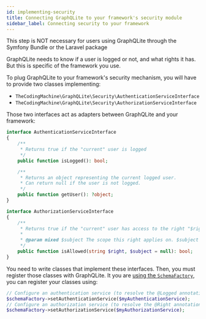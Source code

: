 ```yaml
---
id: implementing-security
title: Connecting GraphQLite to your framework's security module
sidebar_label: Connecting security to your framework
---
```


<div class="alert alert--info">
    This step is NOT necessary for users using GraphQLite through the Symfony Bundle or the Laravel package
</div>

GraphQLite needs to know if a user is logged or not, and what rights it has.
But this is specific of the framework you use.

To plug GraphQLite to your framework's security mechanism, you will have to provide two classes implementing:

* `TheCodingMachine\GraphQLite\Security\AuthenticationServiceInterface`
* `TheCodingMachine\GraphQLite\Security\AuthorizationServiceInterface`

Those two interfaces act as adapters between GraphQLite and your framework:

```php
interface AuthenticationServiceInterface
{
    /**
     * Returns true if the "current" user is logged
     */
    public function isLogged(): bool;

    /**
     * Returns an object representing the current logged user.
     * Can return null if the user is not logged.
     */
    public function getUser(): ?object;
}
```

```php
interface AuthorizationServiceInterface
{
    /**
     * Returns true if the "current" user has access to the right "$right"
     *
     * @param mixed $subject The scope this right applies on. $subject is typically an object or a FQCN. Set $subject to "null" if the right is global.
     */
    public function isAllowed(string $right, $subject = null): bool;
}
```

You need to write classes that implement these interfaces. Then, you must register those classes with GraphQLite.
It you are [using the `SchemaFactory`](other-frameworks.mdx), you can register your classes using:

```php
// Configure an authentication service (to resolve the @Logged annotations).
$schemaFactory->setAuthenticationService($myAuthenticationService);
// Configure an authorization service (to resolve the @Right annotations).
$schemaFactory->setAuthorizationService($myAuthorizationService);
```
